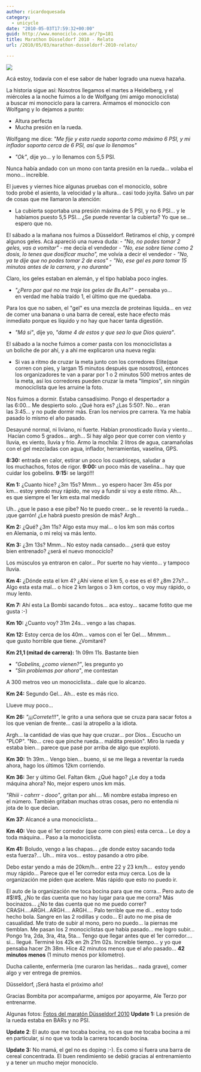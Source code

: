 ```yaml
---
author: ricardoquesada
category:
  - unicycle
date: "2010-05-03T17:59:32+00:00"
guid: http://www.monociclo.com.ar/?p=181
title: Marathon Düsseldorf 2010 - Relato
url: /2010/05/03/marathon-dusseldorf-2010-relato/

---
```

[![](http://lh6.ggpht.com/_7Tp7oCOlWFE/S96qLIH71OI/AAAAAAAAai0/BhpIBDlv1s0/s400/IMG_4687_2.JPG)](http://picasaweb.google.com/lh/photo/Xtd9wNH9dkZVY1OYLPa-VafYwRgzAYAn4fRorFN3JfQ?feat=embedwebsite)

Acá estoy, todavía con el ese sabor de haber logrado una nueva hazaña.

La historia sigue así: Nosotros llegamos el martes a Heidelberg, y el miércoles a la noche fuimos a lo de Wolfgang (mi amigo monociclista) a buscar mi monociclo para la carrera. Armamos el monociclo con Wolfgang y lo dejamos a punto:

- Altura perfecta
- Mucha presión en la rueda.

Wolfgang me dice: _"Me fije y esta rueda soporta como máximo 6 PSI, y mi inflador soporta cerca de 6 PSI, así que lo llenamos"_
- _"Ok"_, dije yo... y lo llenamos con 5,5 PSI.

Nunca había andado con un mono con tanta presión en la rueda... volaba el mono... increíble.

El jueves y viernes hice algunas pruebas con el monociclo, sobre todo probé el asiento, la velocidad y la altura... casi todo joyita.
Salvo un par de cosas que me llamaron la atención:

- La cubierta soportaba una presión máxima de 5 PSI, y no 6 PSI... y le habíamos puesto 5,5 PSI... ¿Se puede reventar la cubierta? Yo que se... espero que no.

El sábado a la mañana nos fuimos a Düsseldorf. Retiramos el chip, y compré algunos geles. Acá apareció una nueva duda:
\- _"No, no podes tomar 2 geles, vas a vomitar"_ \- me decía el vendedor
\- _"No, ese sobre tiene como 2 dosis, lo tenes que dosificar mucho",_ me volvía a decir el vendedor
\- _"No, ya te dije que no podes tomar 2 de esos"_
\- _"No, ese gel es para tomar 15 minutos antes de la carrera, y no durante"_

Claro, los geles estaban en alemán, y el tipo hablaba poco ingles.

- _"¿Pero por qué no me traje los geles de Bs.As?"_ \- pensaba yo... en verdad me había traído 1, el último que me quedaba.

Para los que no saben, el "gel" es una mezcla de proteinas líquida... en vez de comer una banana o una barra de cereal, este hace efecto más inmediato porque es líquido y no hay que hacer tanta digestión.

- _"Má si"_, dije yo, _"dame 4 de estos y que sea lo que Dios quiera"_.

El sábado a la noche fuimos a comer pasta con los monociclistas a un boliche de por ahí, y a ahí me explicaron una nueva regla:

- Si vas a ritmo de cruzar la meta junto con los corredores Elite(que corren con pies, y largan 15 minutos después que nosotros), entonces los organizadores te van a parar por 1 o 2 minutos 500 metros antes de la meta, así los corredores pueden cruzar la meta "limpios", sin ningún monociclista que les arruine la foto.

Nos fuimos a dormir. Estaba cansadísimo. Pongo el despertador a las 6:00... Me despierto solo. ¿Qué hora es? ¿Las 5:50?. No... eran las 3:45... y no pude dormir más. Eran los nervios pre carrera. Ya me había pasado lo mismo el año pasado.

Desayuné normal, ni liviano, ni fuerte. Habían pronosticado lluvia y viento...  Hacían como 5 grados... argh... Si hay algo peor que correr con viento y lluvia, es viento, lluvia y frio.
Armo la mochila: 2 litros de agua, caramañolas con el gel mezcladas con agua, inflador, herramientas, vaselina, GPS.

**8:30:** entrada en calor, estirar un poco los cuadriceps, saludar a los muchachos, fotos de rigor.
**9:00:** un poco más de vaselina... hay que cuidar los gobelins.
**9:15:** se largó!!!

**Km 1:** ¿Cuanto hice? ¿3m 15s? Mmm... yo espero hacer 3m 45s por km... estoy yendo muy rápido, me voy a fundir si voy a este ritmo. Ah... es que siempre el 1er km esta mal medido

Uh.. ¿que le paso a ese pibe? No te puedo creer... se le reventó la rueda... ¡que garrón! ¿Le habrá puesto presión de más? Argh...

**Km 2:** ¿Qué? ¿3m 11s? Algo esta muy mal... o los km son más cortos en Alemania, o mi reloj va más lento.

**Km 3:** ¿3m 13s? Mmm... No estoy nada cansado... ¿será que estoy bien entrenado? ¿será el nuevo monociclo?

Los músculos ya entraron en calor... Por suerte no hay viento... y tampoco lluvia.

**Km 4:** ¿Dónde esta el km 4? ¿Ahí viene el km 5, o ese es el 6? ¿8m 27s?... Algo esta esta mal... o hice 2 km largos o 3 km cortos, o voy muy rápido, o muy lento.

**Km 7:** Ahí esta La Bombi sacando fotos... aca estoy... sacame fotito que me gusta :-)

**Km 10:** ¿Cuanto voy? 31m 24s... vengo a las chapas.

**Km 12:** Estoy cerca de los 40m... vamos con el 1er Gel.... Mmmm... que gusto horrible que tiene. ¿Vomitaré?

**Km 21,1 (mitad de carrera):** 1h 09m 11s. Bastante bien

- _"Gobelins, ¿como vienen?"_, les pregunto yo
- _"Sin problemas por ahora"_, me contestan

A 300 metros veo un monociclista... dale que lo alcanzo.

**Km 24:** Segundo Gel... Ah... este es más rico.

Llueve muy poco...

**Km 26:** _"¡¡¡Correte!!!"_, le grito a una señora que se cruza para sacar fotos a los que venian de frente... casi la atropello a la idiota.

Argh... la cantidad de vias que hay que cruzar... por Dios... Escucho un "PLOP". "No... creo que pinche rueda... maldita presión". Miro la rueda y estaba bien... parece que pasé por arriba de algo que explotó.

**Km 30:** 1h 39m... Vengo bien... bueno, si se me llega a reventar la rueda ahora, hago los últimos 12km corriendo.

**Km 36:** 3er y último Gel. Faltan 6km. ¿Qué hago? ¿Le doy a toda máquina ahora? No, mejor espero unos km más.

_"Rhiii - cahrrr - dooo"_, gritan por ahí.... Mi nombre estaba impreso en el número. También gritaban muchas otras cosas, pero no entendía ni jota de lo que decían.

**Km 37:** Alcancé a una monociclista...

**Km 40:** Veo que el 1er corredor (que corre con pies) esta cerca... Le doy a toda máquina... Paso a la monociclista.

**Km 41:** Boludo, vengo a las chapas... ¿de donde estoy sacando toda esta fuerza?... Uh... mira vos... estoy pasando a otro pibe.

Debo estar yendo a más de 20km/h... entre 22 y 23 km/h...  estoy yendo muy rápido... Parece que el 1er corredor esta muy cerca. Los de la organización me piden que acelere. Más rápido que esto no puedo ir.

El auto de la organización me toca bocina para que me corra... Pero auto de #$!#$, ¿No te das cuenta que no hay lugar para que me corra? Más bocinazos... ¿No te das cuenta que no me puedo correr?
CRASH....ARGH...ARGH.... ARGH.... Palo terrible que me di... estoy todo hecho bola. Sangre en las 2 rodillas y codo... El auto no me pisa de casualidad.
Me trato de subir al mono, pero no puedo... la piernas me tiemblan. Me pasan los 2 monociclistas que había pasado... me logro subir...
Pongo 1ra, 2da, 3ra, 4ta, 5ta... Tengo que llegar antes que el 1er corredor.... si... llegué. Terminé los 42k en 2h 21m 02s.
Increíble tiempo... y yo que pensaba hacer 2h 38m. Hice 42 minutos menos que el año pasado... **42 minutos menos** (1 minuto menos por kilometro).

Ducha caliente, enfermería (me curaron las heridas... nada grave), comer algo y ver entrega de premios.

Düsseldorf, ¡Será hasta el próximo año!

Gracias Bombita por acompañarme, amigos por apoyarme, Ale Terzo por entrenarme.

Algunas fotos: [Fotos del maratón Düsseldorf 2010](http://picasaweb.google.com/ricardoquesada/DusseldorfMarathon2010?authkey=Gv1sRgCKjFtN2KyIusqwE#) **Update 1:** La presión de la rueda estaba en BARs y no PSI.

**Update 2**: El auto que me tocaba bocina, no es que me tocaba bocina a mi en particular, si no que va toda la carrera tocando bocina.

**Update 3:** No mamá, el gel no es doping :-). Es como si fuera una barra de cereal concentrada. El buen rendimiento se debió gracias al entrenamiento y a tener un mucho mejor monociclo.
